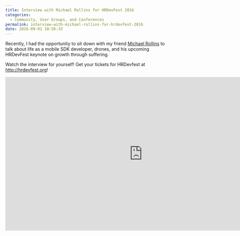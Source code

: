 ```yaml
---
title: Interview with Michael Rollins for HRDevFest 2016
categories:
  - Community, User Groups, and Conferences
permalink: interview-with-michael-rollins-for-hrdevfest-2016
date: 2016-09-01 10:56:33
---
```


Recently, I had the opportunity to sit down with my friend [Michael Rollins](http://www.rollins.io) to talk about life as a mobile SDK developer, drones, and his upcoming HRDevFest keynote on growth through suffering.

Watch the interview for yourself!  Get your tickets for HRDevfest at http://hrdevfest.org!

<iframe width="854" height="480" src="https://www.youtube.com/embed/J5vov9TuNOU" frameborder="0" allowfullscreen></iframe>

